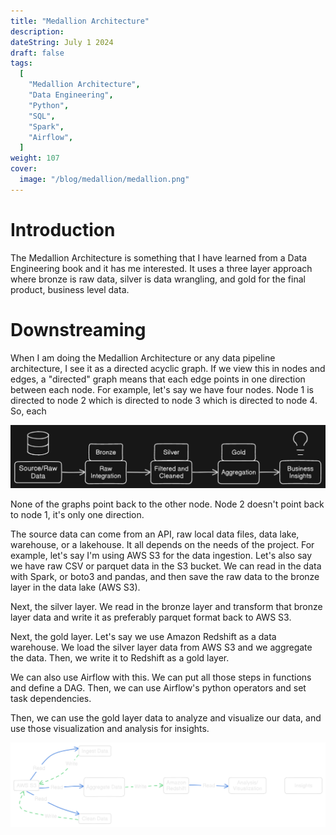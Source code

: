```yaml
---
title: "Medallion Architecture"
description:
dateString: July 1 2024
draft: false
tags:
  [
    "Medallion Architecture",
    "Data Engineering",
    "Python",
    "SQL",
    "Spark",
    "Airflow",
  ]
weight: 107
cover:
  image: "/blog/medallion/medallion.png"
---
```


# Introduction

The Medallion Architecture is something that I have learned from a Data Engineering book and it has me interested. It uses a three layer approach where bronze is raw data, silver is data wrangling, and gold for the final product, business level data.

# Downstreaming

When I am doing the Medallion Architecture or any data pipeline architecture, I see it as a directed acyclic graph. If we view this in nodes and edges, a "directed" graph means that each edge points in one direction between each node. For example, let's say we have four nodes. Node 1 is directed to node 2 which is directed to node 3 which is directed to node 4. So, each

![](../../static/blog/medallion/medallion.png)

None of the graphs point back to the other node. Node 2 doesn't point back to node 1, it's only one direction.

The source data can come from an API, raw local data files, data lake, warehouse, or a lakehouse. It all depends on the needs of the project. For example, let's say I'm using AWS S3 for the data ingestion. Let's also say we have raw CSV or parquet data in the S3 bucket. We can read in the data with Spark, or boto3 and pandas, and then save the raw data to the bronze layer in the data lake (AWS S3).

Next, the silver layer. We read in the bronze layer and transform that bronze layer data and write it as preferably parquet format back to AWS S3.

Next, the gold layer. Let's say we use Amazon Redshift as a data warehouse. We load the silver layer data from AWS S3 and we aggregate the data. Then, we write it to Redshift as a gold layer.

We can also use Airflow with this. We can put all those steps in functions and define a DAG. Then, we can use Airflow's python operators and set task dependencies.

Then, we can use the gold layer data to analyze and visualize our data, and use those visualization and analysis for insights.

![](../../static/blog/medallion/medallion2.png)

